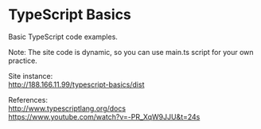 # TypeScript Basics

Basic TypeScript code examples.  

Note: The site code is dynamic, so you can use main.ts script for your own practice.  

Site instance:  
<http://188.166.11.99/typescript-basics/dist>

References:  
<http://www.typescriptlang.org/docs>  
<https://www.youtube.com/watch?v=-PR_XqW9JJU&t=24s>
